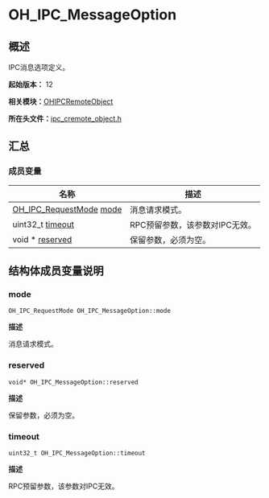 # OH_IPC_MessageOption


## 概述

IPC消息选项定义。

**起始版本：** 12

**相关模块：**[OHIPCRemoteObject](_o_h_i_p_c_remote_object.md)

**所在头文件：**[ipc_cremote_object.h](ipc__cremote__object_8h.md)


## 汇总


### 成员变量

| 名称 | 描述 | 
| -------- | -------- |
| [OH_IPC_RequestMode](_o_h_i_p_c_remote_object.md#oh_ipc_requestmode) [mode](#mode) | 消息请求模式。 | 
| uint32_t [timeout](#timeout) | RPC预留参数，该参数对IPC无效。 | 
| void \* [reserved](#reserved) | 保留参数，必须为空。 | 


## 结构体成员变量说明


### mode

```
OH_IPC_RequestMode OH_IPC_MessageOption::mode
```

**描述**

消息请求模式。


### reserved

```
void* OH_IPC_MessageOption::reserved
```

**描述**

保留参数，必须为空。


### timeout

```
uint32_t OH_IPC_MessageOption::timeout
```

**描述**

RPC预留参数，该参数对IPC无效。
